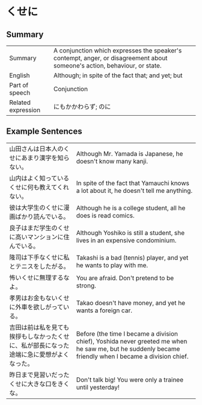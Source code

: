 # くせに

## Summary

<table><tr>   <td>Summary</td>   <td>A conjunction which expresses the speaker's contempt, anger, or disagreement about someone's action, behaviour, or state.</td></tr><tr>   <td>English</td>   <td>Although; in spite of the fact that; and yet; but</td></tr><tr>   <td>Part of speech</td>   <td>Conjunction</td></tr><tr>   <td>Related expression</td>   <td>にもかかわらず; のに</td></tr></table>

## Example Sentences

<table><tr>   <td>山田さんは日本人のくせにあまり漢字を知らない。</td>   <td>Although Mr. Yamada is Japanese, he doesn't know many kanji.</td></tr><tr>   <td>山内はよく知っているくせに何も教えてくれない。</td>   <td>In spite of the fact that Yamauchi knows a lot about it, he doesn't tell me anything.</td></tr><tr>   <td>彼は大学生のくせに漫画ばかり読んでいる。</td>   <td>Although he is a college student, all he does is read comics.</td></tr><tr>   <td>良子はまだ学生のくせに高いマンションに住んでいる。</td>   <td>Although Yoshiko is still a student, she lives in an expensive condominium.</td></tr><tr>   <td>隆司は下手なくせに私とテニスをしたがる。</td>   <td>Takashi is a bad (tennis) player, and yet he wants to play with me.</td></tr><tr>   <td>怖いくせに無理するなよ。</td>   <td>You are afraid. Don't pretend to be strong.</td></tr><tr>   <td>孝男はお金もないくせに外車を欲しがっている。</td>   <td>Takao doesn't have money, and yet he wants a foreign car.</td></tr><tr>   <td>吉田は前は私を見ても挨拶もしなかったくせに、私が部長になった途端に急に愛想がよくなった。</td>   <td>Before (the time I became a division chief), Yoshida never greeted me when he saw me, but he suddenly became friendly when I became a division chief.</td></tr><tr>   <td>昨日まで見習いだったくせに大きな口をきくな。</td>   <td>Don't talk big! You were only a trainee until yesterday!</td></tr></table>

